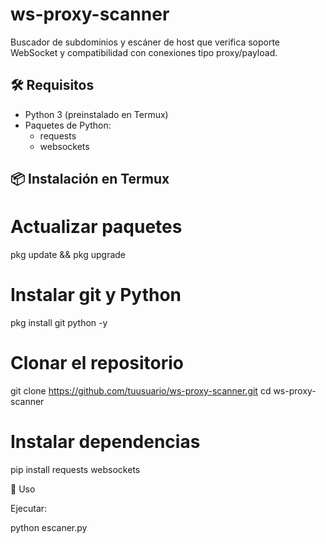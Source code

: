 # ws-proxy-scanner
Buscador de subdominios y escáner de host que verifica soporte WebSocket y compatibilidad con conexiones tipo proxy/payload.

## 🛠️ Requisitos

- Python 3 (preinstalado en Termux)
- Paquetes de Python:
  - requests
  - websockets

## 📦 Instalación en Termux

# Actualizar paquetes
pkg update && pkg upgrade

# Instalar git y Python
pkg install git python -y

# Clonar el repositorio
git clone https://github.com/tuusuario/ws-proxy-scanner.git
cd ws-proxy-scanner

# Instalar dependencias
pip install requests websockets

🚀 Uso

Ejecutar: 

python escaner.py
